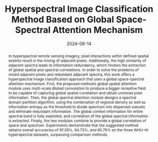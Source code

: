 ---
title: 'Hyperspectral Image Classification Method Based on Global Space-Spectral Attention Mechanism'

# Authors
authors:
  - Rui Qin
  - Benze Wu
  - Xinfu Liu
  - Yirui Wu

date: '2024-08-14'
doi: '10.1007/s12204-024-2792-2'

# Schedule page publish date (NOT publication's date).
publishDate: '2024-12-12'

# Publication type.
publication_types: ['article-journal']

# Publication name and optional abbreviated publication name.
publication: Journal of Shanghai Jiaotong University (Science)
publication_short: Journal of Shanghai Jiaotong University (Science)(EI)

# Volume and issue



# Abstract
abstract: In hyperspectral remote sensing imagery, pixel interactions within defined spatial extents result in the mixing of adjacent pixels. Additionally, the high similarity of adjacent spectra leads to information redundancy, which hinders the extraction of global spatial and spectral correlations. In order to solve the problems of mixed adjacent pixels and redundant adjacent spectra, this work offers a hyperspectral image classification approach that uses a global space-spectral attention mechanism. First, the proposed method’s global spatial attention module uses multi-scale dilated convolution to produce a bigger receptive field to be capable of capturing global spatial correlation and obtain unmixed pixel information. Then, the global spectral attention module designs a spectral domain partition algorithm, using the combination of regional density as well as information entropy as the threshold to divide spectrum into dispersed subsets and eliminate redundant information. The global context information for entire spectral band is fully exploited, and correlation of the global spectral information is extracted. Finally, the two modules combine to provide a global correlation of space and spectrum. Experiments demonstrate that the suggested method obtains overall accuracies of 97.28%, 94.73%, and 95.76% on the three WHU-Hi hyperspectral datasets, surpassing comparison methods.


tags: []

# Display this page in the Featured widget?
featured: true


url_pdf: ''

---